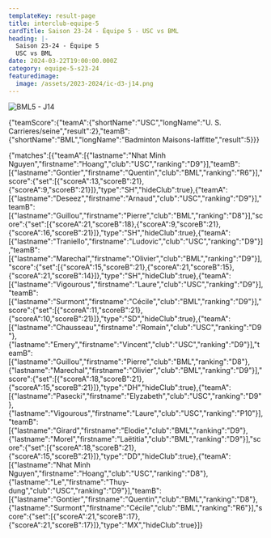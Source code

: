 ```yaml
---
templateKey: result-page
title: interclub-equipe-5
cardTitle: Saison 23-24 - Équipe 5 - USC vs BML 
heading: |-
  Saison 23-24 - Équipe 5
  USC vs BML
date: 2024-03-22T19:00:00.000Z
category: equipe-5-s23-24
featuredimage:
  image: /assets/2023-2024/ic-d3-j14.png
---
```

![](/assets/2023-2024/ic-d3-j14.png "BML5 - J14")

<teamscoreboard>{"teamScore":{"teamA":{"shortName":"USC","longName":"U. S. Carrieres/seine","result":2},"teamB":{"shortName":"BML","longName":"Badminton Maisons-laffitte","result":5}}}</teamscoreboard>

<scoreboard>{"matches":[{"teamA":[{"lastname":"Nhat Minh Nguyen","firstname":"Hoang","club":"USC","ranking":"D9"}],"teamB":[{"lastname":"Gontier","firstname":"Quentin","club":"BML","ranking":"R6"}],"score":{"set":[{"scoreA":13,"scoreB":21},{"scoreA":9,"scoreB":21}]},"type":"SH","hideClub":true},{"teamA":[{"lastname":"Deseez","firstname":"Arnaud","club":"USC","ranking":"D9"}],"teamB":[{"lastname":"Guillou","firstname":"Pierre","club":"BML","ranking":"D8"}],"score":{"set":[{"scoreA":21,"scoreB":18},{"scoreA":9,"scoreB":21},{"scoreA":16,"scoreB":21}]},"type":"SH","hideClub":true},{"teamA":[{"lastname":"Traniello","firstname":"Ludovic","club":"USC","ranking":"D9"}],"teamB":[{"lastname":"Marechal","firstname":"Olivier","club":"BML","ranking":"D9"}],"score":{"set":[{"scoreA":15,"scoreB":21},{"scoreA":21,"scoreB":15},{"scoreA":21,"scoreB":14}]},"type":"SH","hideClub":true},{"teamA":[{"lastname":"Vigourous","firstname":"Laure","club":"USC","ranking":"D9"}],"teamB":[{"lastname":"Surmont","firstname":"Cécile","club":"BML","ranking":"D9"}],"score":{"set":[{"scoreA":11,"scoreB":21},{"scoreA":10,"scoreB":21}]},"type":"SD","hideClub":true},{"teamA":[{"lastname":"Chausseau","firstname":"Romain","club":"USC","ranking":"D9"},{"lastname":"Emery","firstname":"Vincent","club":"USC","ranking":"D9"}],"teamB":[{"lastname":"Guillou","firstname":"Pierre","club":"BML","ranking":"D8"},{"lastname":"Marechal","firstname":"Olivier","club":"BML","ranking":"D9"}],"score":{"set":[{"scoreA":18,"scoreB":21},{"scoreA":15,"scoreB":21}]},"type":"DH","hideClub":true},{"teamA":[{"lastname":"Pasecki","firstname":"Elyzabeth","club":"USC","ranking":"D9"},{"lastname":"Vigourous","firstname":"Laure","club":"USC","ranking":"P10"}],"teamB":[{"lastname":"Girard","firstname":"Elodie","club":"BML","ranking":"D9"},{"lastname":"Morel","firstname":"Laëtitia","club":"BML","ranking":"D9"}],"score":{"set":[{"scoreA":18,"scoreB":21},{"scoreA":15,"scoreB":21}]},"type":"DD","hideClub":true},{"teamA":[{"lastname":"Nhat Minh Nguyen","firstname":"Hoang","club":"USC","ranking":"D8"},{"lastname":"Le","firstname":"Thuy-dung","club":"USC","ranking":"D9"}],"teamB":[{"lastname":"Gontier","firstname":"Quentin","club":"BML","ranking":"D8"},{"lastname":"Surmont","firstname":"Cécile","club":"BML","ranking":"R6"}],"score":{"set":[{"scoreA":21,"scoreB":17},{"scoreA":21,"scoreB":17}]},"type":"MX","hideClub":true}]}</scoreboard>